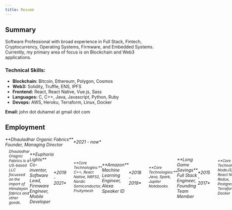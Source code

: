 ```yaml
---
title: Resumé
---
```


## Summary 

Software Professional with broad experience in Full Stack, Fintech, Cryptocurrency, Operating Systems, Firmware, and Embedded Systems.  Currently, my primary area of focus is on Blockchain and Web3 applications.

### Technical Skills:

* **Blockchain:** Bitcoin, Ethereum, Polygon, Cosmos
* **Web3:** Solidity, Truffle, ENS, IPFS
* **Frontend:** React, React Native, Vue.js, Sass
* **Languages:** C, C++, Java, Javascript, Python, Ruby
* **Devops:** AWS, Heroku, Terraform, Linux, Docker

**Email:** john dot duhamel at gmail dot com

## Employment

<div style="display: flex; flex: 1;">
  <i class="fas fa-tshirt" style="margin-right: 12px; display: flex; align-items: center;" />
  <div style="flex: 1">
  **Dhauladhar Organic Fabrics**
  <div style="font-size: 14px;">Founder, Managing Director</div>
  </div>
  <div>*2021 - now*</div>
</div>
<p style="font-size: 12px; margin: 6px 0 12px 12px">
Dhauladhar Oragnic Fabrics is a US-based LLC focussed on the import of Himalayan fabrics and other goods.
</p>

<div style="display: flex; flex: 1;">
  <i class="fas fa-lightbulb" style="margin-right: 12px; display: flex; align-items: center;" />
  <div style="flex: 1">
  **Euphoria Lights**
  <div style="font-size: 14px;">Co-inventor, Software Lead, Firmware Engineer, Mobile Developer</div>
  </div>
  <div>*2019 - 2021*</div>
</div>
<p style="font-size: 12px; margin: 6px 0 12px 12px">
**Core Technologies:** C++, React Native, NRF52, Nordic Semiconductor, Fruitymesh
</p>

<div style="display: flex; flex: 1;">
  <i class="fab fa-amazon" style="margin-right: 12px; display: flex; align-items: center;" />
  <div style="flex: 1">
  **Amazon**
  <div style="font-size: 14px;">Machine Learning Engineer, Alexa Speaker ID</div>
  </div>
  <div>*2018 - 2019*</div>
</div>
<p style="font-size: 12px; margin: 6px 0 12px 12px">
**Core Technologies:** Java, Spark, Jupiter Notebooks
</p>

<div style="display: flex; flex: 1;">
  <i class="fas fa-piggy-bank" style="margin-right: 12px; display: flex; align-items: center;" />
  <div style="flex: 1">
  **Long Game Savings**
  <div style="font-size: 14px;">Full Stack Engineer, Founding Team Member</div>
  </div>
  <div>*2015 - 2017*</div>
</div>
<p style="font-size: 12px; margin: 6px 0 12px 12px">
**Core Technologies:** NodeJS, React, React Native, Redux, Postgres, AWS, Terraform, Docker
</p>

<div style="display: flex; flex: 1;">
  <i class="fas fa-coins" style="margin-right: 12px; display: flex; align-items: center;" />
  <div style="flex: 1">
  **Coinbase**
  <div style="font-size: 14px;">Software Engineer, Infrastructure/DevOps, Payment Systems</div>
  </div>
  <div>*2014 - 2015*</div>
</div>
<p style="font-size: 12px; margin: 6px 0 12px 12px">
**Core Technologies:** Python, Ruby, Ruby on Rails, Sinatra, MongoDB, Elasticsearch, AWS, Docker, CoreOS
</p>

<div style="display: flex; flex: 1;">
  <i class="fab fa-apple" style="margin-right: 12px; display: flex; align-items: center;" />
  <div style="flex: 1">
  **Apple**
  <div style="font-size: 14px;">Power Management Engineer</div>
  </div>
  <div>*2011 - 2014*</div>
</div>
<p style="font-size: 12px; margin: 6px 0 12px 12px">
**Core Technologies:** C, C++, Python, Intel ITP, Sandy Bridge, Ivy Bridge, Haswell, Broadwell, Skylake
</p>

## Education

<div style="display: flex; justify-content: space-between">
**University of Colorado at Boulder** <div>*Class of 2012*</div>
</div>
<p style="margin: 0 0 0 12px; font-size: 14px">BSc in Electrical and Computer Engineering</p>
<p style="margin: 0 0 0 12px; font-size: 14px">Professional Certificate in Embedded Systems Engineering</p>
<p />
